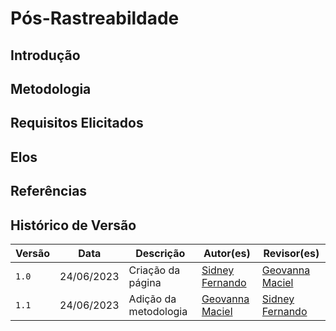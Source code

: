 # Pós-Rastreabildade

## Introdução

## Metodologia

## Requisitos Elicitados

## Elos

## Referências

## Histórico de Versão

Versão  | Data | Descrição | Autor(es) | Revisor(es)
-------- | ------ | ------ | ---------- | ----------
`1.0` | 24/06/2023 | Criação da página  | [Sidney Fernando](https://github.com/nando3d3) | [Geovanna Maciel](https://github.com/manuziny) |
`1.1` | 24/06/2023 | Adição da metodologia | [Geovanna Maciel](https://github.com/manuziny) | [Sidney Fernando](https://github.com/nando3d3)
